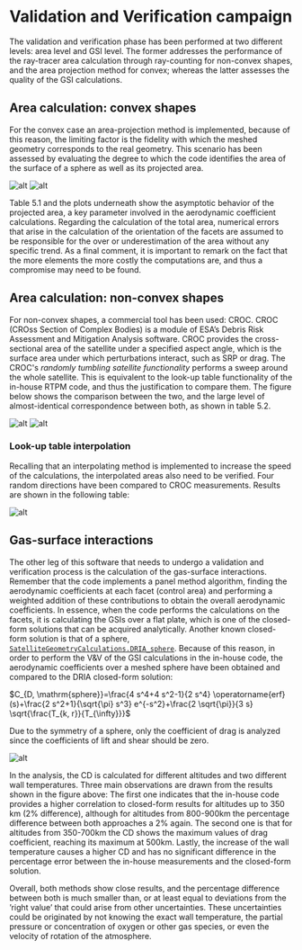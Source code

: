# Validation and Verification campaign

The validation and verification phase has been performed at two different levels: area
level and GSI level. The former addresses the performance of the ray-tracer area calculation through ray-counting for non-convex shapes, and the area projection method for convex; whereas the latter assesses the quality of the GSI calculations.

## Area calculation: convex shapes

For the convex case an area-projection method is implemented, because of this reason, the limiting factor is the fidelity with which the meshed geometry corresponds to the real geometry. This scenario has been assessed by evaluating the degree to which the code identifies the area of the surface of a sphere as well as its projected area.

![alt](C:\Users\danie\Documents\UC3M\IENAI\Thesis\Overleaf\figures\VnV_convex_table.jpg)
![alt](C:\Users\danie\Documents\UC3M\IENAI\Thesis\Overleaf\figures\mesh_sensitivity_analysis.jpg)

Table 5.1 and the plots underneath show the asymptotic behavior of the projected area, a key parameter involved in the aerodynamic coefficient calculations. Regarding the calculation of the total area, numerical errors that arise in the calculation of the orientation of the facets are assumed to be responsible for the over or underestimation of the area without any specific trend. As a final comment, it is important to remark on the fact that the more elements the more costly the computations are, and thus a compromise may need to be found.


## Area calculation: non-convex shapes

For non-convex shapes, a commercial tool has been used: CROC. CROC (CROss Section of Complex Bodies) is a module of ESA’s Debris Risk Assessment and Mitigation Analysis software. CROC provides the cross-sectional area of the satellite under a specified aspect angle, which is the surface area under which perturbations interact, such as SRP or drag. The CROC's *randomly tumbling satellite functionality* performs a sweep around the whole satellite. This is equivalent to the look-up table functionality of the in-house RTPM code, and thus the justification to compare them. The figure below shows the comparison between the two, and the large level of almost-identical correspondence between both, as shown in table 5.2.

![alt](C:\Users\danie\Documents\UC3M\IENAI\Thesis\Overleaf\figures\CROC_VV2.jpg)
![alt](C:\Users\danie\Documents\UC3M\IENAI\Thesis\Overleaf\figures\VnV_nonconvex_table.jpg)

### Look-up table interpolation

Recalling that an interpolating method is implemented to increase the speed of the calculations, the interpolated areas also need to be verified. Four random directions have been compared to CROC measurements. Results are shown in the following table:

![alt](C:\Users\danie\Documents\UC3M\IENAI\Thesis\Overleaf\figures\VnV_interpolation_table.jpg)

## Gas-surface interactions

The other leg of this software that needs to undergo a validation and verification process is the calculation of the gas-surface interactions. Remember that the code implements a panel method algorithm, finding the aerodynamic coefficients at each facet (control area) and performing a weighted addition of these contributions to obtain the overall aerodynamic coefficients. In essence, when the code performs the calculations on the facets, it is calculating the GSIs over a flat plate, which is one of the closed-form solutions that can be acquired analytically. Another known closed-form solution is that of a sphere, [`SatelliteGeometryCalculations.DRIA_sphere`](@ref). Because of this reason, in order to perform the V&V of the GSI calculations in the in-house code, the aerodynamic coefficients over a meshed sphere have been obtained and compared to the DRIA closed-form solution:

$C_{D, \mathrm{sphere}}=\frac{4 s^4+4 s^2-1}{2 s^4} \operatorname{erf}(s)+\frac{2 s^2+1}{\sqrt{\pi} s^3} e^{-s^2}+\frac{2 \sqrt{\pi}}{3 s} \sqrt{\frac{T_{k, r}}{T_{\infty}}}$


Due to the symmetry of a sphere, only the coefficient of drag is analyzed since the coefficients of lift and shear should be zero.

![alt](C:\Users\danie\Documents\UC3M\IENAI\Thesis\Overleaf\figures\DRIA_sphere.jpg)

In the analysis, the CD is calculated for different altitudes and two different wall temperatures. Three main observations are drawn from the results shown in the figure above: The first one indicates that the in-house code provides a higher correlation to closed-form results for altitudes up to 350 km (2% difference), although for altitudes from 800-900km the percentage difference between both approaches a 2% again. The second one is that for altitudes from 350-700km the CD shows the maximum values of drag coefficient, reaching its maximum at 500km. Lastly, the increase of the wall temperature causes a higher CD and has no significant difference in the percentage error between the in-house measurements and the closed-form solution. 

Overall, both methods show close results, and the percentage difference between both is much smaller than, or at least equal to deviations from the ’right value’ that could arise from other uncertainties. These uncertainties could be originated by not knowing the exact wall temperature, the partial pressure or concentration of oxygen or other gas species, or even the velocity of rotation of the atmosphere.